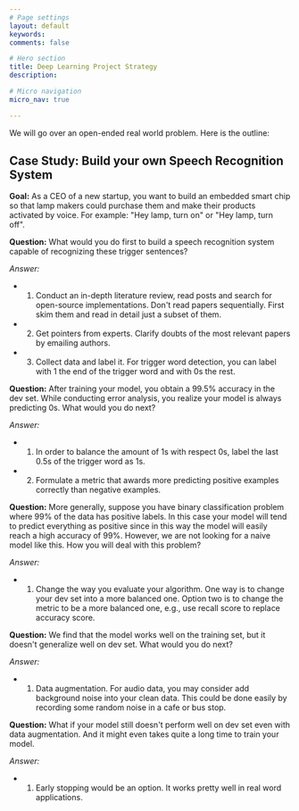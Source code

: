 ```yaml
---
# Page settings
layout: default
keywords:
comments: false

# Hero section
title: Deep Learning Project Strategy  
description:

# Micro navigation
micro_nav: true

---
```



We will go over an open-ended real world problem. Here is the outline:

## Case Study: Build your own Speech Recognition System

**Goal:** As a CEO of a new startup, you want to build an embedded smart chip so that lamp makers could purchase them and make their products activated by voice. For example: "Hey lamp, turn on" or "Hey lamp, turn off". 

**Question:** What would you do first to build a speech recognition system capable of recognizing these trigger sentences?

*Answer:* 
- 1) Conduct an in-depth literature review, read posts and search for open-source implementations. Don't read papers sequentially. First skim them and read in detail just a subset of them.  
- 2) Get pointers from experts. Clarify doubts of the most relevant papers by emailing authors.   
- 3) Collect data and label it. For trigger word detection, you can label with 1 the end of the trigger word and with 0s the rest. 

**Question:** After training your model, you obtain a 99.5% accuracy in the dev set. While conducting error analysis, you realize your model is always predicting 0s. What would you do next?

*Answer:* 
- 1) In order to balance the amount of 1s with respect 0s, label the last 0.5s of the trigger word as 1s. 
- 2) Formulate a metric that awards more predicting positive examples correctly than negative examples. 

**Question:** More generally, suppose you have binary classification problem where 99% of the data has positive labels. In this case your model will tend to predict everything as positive since in this way the model will easily reach a high accuracy of 99%. However, we are not looking for a naive model like this. How you will deal with this problem?

*Answer:* 
- 1) Change the way you evaluate your algorithm. One way is to change your dev set into a more balanced one. Option two is to change the metric to be a more balanced one, e.g., use recall score to replace accuracy score.

**Question:** We find that the model works well on the training set, but it doesn't generalize well on dev set. What would you do next?

*Answer:* 
- 1) Data augmentation. For audio data, you may consider add background noise into your clean data. This could be done easily by recording some random noise in a cafe or bus stop.

**Question:** What if your model still doesn't perform well on dev set even with data augmentation. And it might even takes quite a long time to train your model.

*Answer:* 
- 1) Early stopping would be an option. It works pretty well in real word applications.
